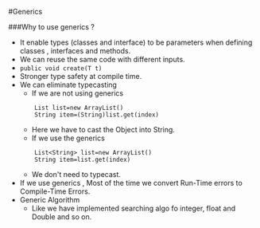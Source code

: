 
#Generics

###Why to use generics ?

- It enable types (classes and interface) to be parameters when defining classes , interfaces and methods.
- We can reuse the same code with different inputs. 
- ```public void create(T t)```
- Stronger  type safety at compile time.
- We can eliminate typecasting
  - If we are not using generics 
  ```
      List list=new ArrayList()
      String item=(String)list.get(index)
  ```
  - Here we have to cast the Object into String.
  - If we use the generics
  ```
      List<String> list=new ArrayList()
      String item=list.get(index)
  ```
  - We don't need to typecast.
- If we use generics , Most of the time we convert Run-Time errors to Compile-Time Errors.
- Generic Algorithm 
  - Like we have implemented searching algo fo integer, float and Double and so on.
    
  
